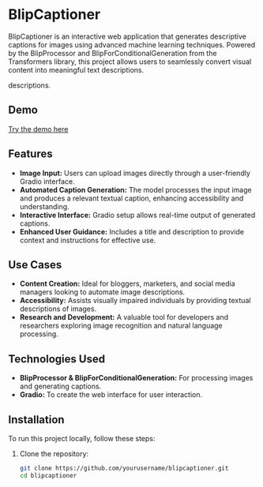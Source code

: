 # BlipCaptioner
BlipCaptioner is an interactive web application that generates descriptive captions for images using advanced machine learning techniques. Powered by the BlipProcessor and BlipForConditionalGeneration from the Transformers library, this project allows users to seamlessly convert visual content into meaningful text descriptions.

descriptions.

## Demo

[Try the demo here](INSERT_DEMO_LINK_HERE)

## Features

- **Image Input:** Users can upload images directly through a user-friendly Gradio interface.
- **Automated Caption Generation:** The model processes the input image and produces a relevant textual caption, enhancing accessibility and understanding.
- **Interactive Interface:** Gradio setup allows real-time output of generated captions.
- **Enhanced User Guidance:** Includes a title and description to provide context and instructions for effective use.

## Use Cases

- **Content Creation:** Ideal for bloggers, marketers, and social media managers looking to automate image descriptions.
- **Accessibility:** Assists visually impaired individuals by providing textual descriptions of images.
- **Research and Development:** A valuable tool for developers and researchers exploring image recognition and natural language processing.

## Technologies Used

- **BlipProcessor & BlipForConditionalGeneration:** For processing images and generating captions.
- **Gradio:** To create the web interface for user interaction.

## Installation

To run this project locally, follow these steps:

1. Clone the repository:
   ```bash
   git clone https://github.com/yourusername/blipcaptioner.git
   cd blipcaptioner
